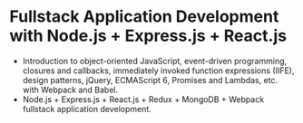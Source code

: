 # Fullstack Application Development with Node.js + Express.js + React.js 
 - Introduction to object-oriented JavaScript, event-driven programming, closures and callbacks, immediately invoked function expressions (IIFE), design patterns, jQuery, ECMAScript 6, Promises and Lambdas, etc. with Webpack and Babel.
- Node.js + Express.js + React.js + Redux + MongoDB + Webpack fullstack application development.
